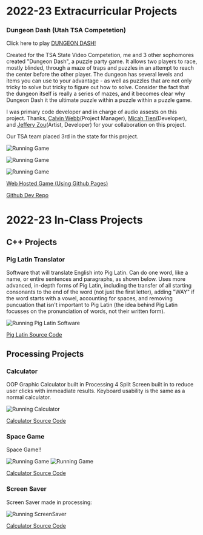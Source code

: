 # 2022-23 Extracurricular Projects

### Dungeon Dash (Utah TSA Competetion)

Click here to play [DUNGEON DASH!](https://calvinaawebb.github.io/dungeon-dash-game/)

Created for the TSA State Video Competetion, me and 3 other sophomores created "Dungeon Dash", a puzzle party game. It allows two players to race, mostly blinded, through a maze of traps and puzzles in an attempt to reach the center before the other player. The dungeon has several levels and items you can use to your advantage - as well as puzzles that are not only tricky to solve but tricky to figure out how to solve. Consider the fact that the dungeon itself is really a series of mazes, and it becomes clear why Dungeon Dash it the ultimate puzzle within a puzzle within a puzzle game.

I was primary code developer and in charge of audio assests on this project. Thanks, [Calvin Webb](https://github.com/calvinaawebb)(Project Manager), [Micah Tien](https://github.com/MisterNo0ne)(Developer), and [Jeffery Zou](https://github.com/HelloIverson)(Artist, Developer) for your collaboration on this project.

Our TSA team placed 3rd in the state for this project.

![Running Game](https://raw.githubusercontent.com/Luca-Skyline/programming1portfolio/main/images/ddtutorial.png)

![Running Game](https://raw.githubusercontent.com/Luca-Skyline/programming1portfolio/main/images/ddgameplay.png)

![Running Game](https://raw.githubusercontent.com/Luca-Skyline/programming1portfolio/main/images/ddpuzzle.png)

[Web Hosted Game (Using Github Pages)](https://calvinaawebb.github.io/dungeon-dash-game/)

[Github Dev Repo](https://github.com/calvinaawebb/dungeon-dash-game)


# 2022-23 In-Class Projects

## C++ Projects

### Pig Latin Translator

Software that will translate English into Pig Latin. Can do one word, like a name, or entire sentences and paragraphs, as shown below. Uses more advanced, in-depth forms of Pig Latin, including the transfer of all starting consonants to the end of the word (not just the first letter), adding "WAY" if the word starts with a vowel, accounting for spaces, and removing puncuation that isn't important to Pig Latin (the idea behind Pig Latin focusses on the pronunciation of words, not their written form).

![Running Pig Latin Software](https://raw.githubusercontent.com/Luca-Skyline/programming1portfolio/main/images/piglatin.png)

[Pig Latin Source Code](https://github.com/Luca-Skyline/programming1portfolio/blob/main/src/PigLatin/main.cpp)


## Processing Projects

### Calculator

OOP Graphic Calculator built in Processing 4
Split Screen built in to reduce user clicks with immeadiate results. Keyboard usability is the same as a normal calculator.

![Running Calculator](https://raw.githubusercontent.com/Luca-Skyline/programming1portfolio/main/images/calculator.png)

[Calculator Source Code](https://github.com/Luca-Skyline/programming1portfolio/tree/main/src/calc)

### Space Game

Space Game!!

![Running Game](https://raw.githubusercontent.com/Luca-Skyline/programming1portfolio/main/images/asteriods.png)
![Running Game](https://raw.githubusercontent.com/Luca-Skyline/programming1portfolio/main/images/gamestart.png)

[Calculator Source Code](https://github.com/Luca-Skyline/programming1portfolio/tree/main/src/spacegame)

### Screen Saver

Screen Saver made in processing:

![Running ScreenSaver](https://raw.githubusercontent.com/Luca-Skyline/programming1portfolio/main/images/screesaver.png)

[Calculator Source Code](https://github.com/Luca-Skyline/programming1portfolio/tree/main/src/screensaver)


